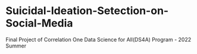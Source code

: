 # Suicidal-Ideation-Setection-on-Social-Media
Final Project of Correlation One Data Science for All(DS4A) Program - 2022 Summer
